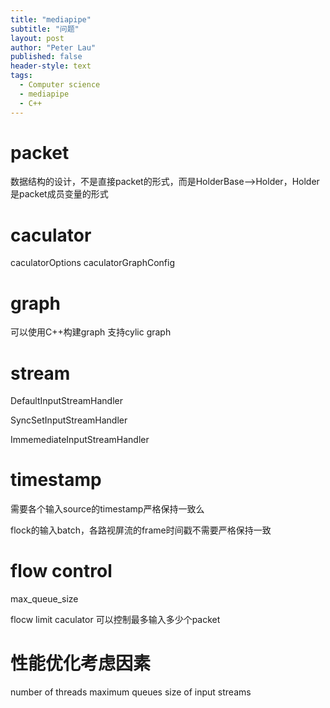 ```yaml
---
title: "mediapipe"
subtitle: "问题"
layout: post
author: "Peter Lau"
published: false
header-style: text
tags:
  - Computer science
  - mediapipe
  - C++
---
```


# packet
数据结构的设计，不是直接packet<T>的形式，而是HolderBase-->Holder<T>，Holder<T>是packet成员变量的形式

# caculator

caculatorOptions
caculatorGraphConfig

# graph

可以使用C++构建graph
支持cylic graph


# stream

DefaultInputStreamHandler

SyncSetInputStreamHandler

ImmemediateInputStreamHandler


# timestamp

需要各个输入source的timestamp严格保持一致么

flock的输入batch，各路视屏流的frame时间戳不需要严格保持一致

# flow control

max_queue_size

flocw limit caculator
可以控制最多输入多少个packet

# 性能优化考虑因素

number of threads
maximum queues size of input streams


